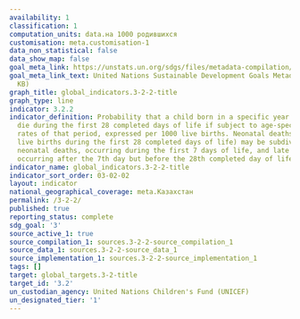 ```yaml
---
availability: 1
classification: 1
computation_units: data.на 1000 родившихся
customisation: meta.customisation-1
data_non_statistical: false
data_show_map: false
goal_meta_link: https://unstats.un.org/sdgs/files/metadata-compilation/Metadata-Goal-3.pdf
goal_meta_link_text: United Nations Sustainable Development Goals Metadata (PDF 225
  KB)
graph_title: global_indicators.3-2-2-title
graph_type: line
indicator: 3.2.2
indicator_definition: Probability that a child born in a specific year or period will
  die during the first 28 completed days of life if subject to age-specific mortality
  rates of that period, expressed per 1000 live births. Neonatal deaths (deaths among
  live births during the first 28 completed days of life) may be subdivided into early
  neonatal deaths, occurring during the first 7 days of life, and late neonatal deaths,
  occurring after the 7th day but before the 28th completed day of life.
indicator_name: global_indicators.3-2-2-title
indicator_sort_order: 03-02-02
layout: indicator
national_geographical_coverage: meta.Казахстан
permalink: /3-2-2/
published: true
reporting_status: complete
sdg_goal: '3'
source_active_1: true
source_compilation_1: sources.3-2-2-source_compilation_1
source_data_1: sources.3-2-2-source_data_1
source_implementation_1: sources.3-2-2-source_implementation_1
tags: []
target: global_targets.3-2-title
target_id: '3.2'
un_custodian_agency: United Nations Children's Fund (UNICEF)
un_designated_tier: '1'
---
```

